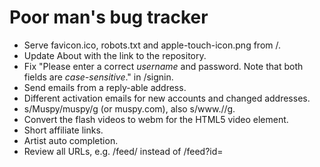 # Poor man's bug tracker

* Serve favicon.ico, robots.txt and apple-touch-icon.png from /.
* Update About with the link to the repository.
* Fix "Please enter a correct *username* and password. Note that both fields are
  *case-sensitive*." in /signin.
* Send emails from a reply-able address.
* Different activation emails for new accounts and changed addresses.
* s/Muspy/muspy/g (or muspy.com), also s/www.//g.
* Convert the flash videos to webm for the HTML5 video element.
* Short affiliate links.
* Artist auto completion.
* Review all URLs, e.g. /feed/<id> instead of /feed?id=<id>
